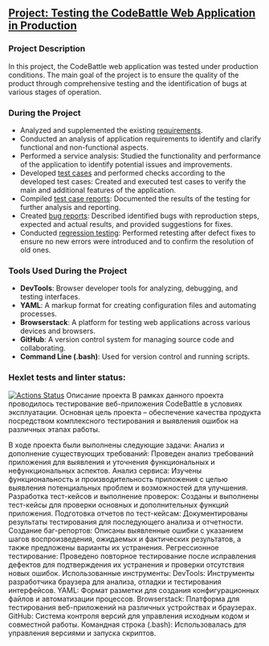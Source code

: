 ## [Project: Testing the CodeBattle Web Application in Production](https://github.com/ViktorSmiryagin/qa-engineer-project-85)

### Project Description

In this project, the CodeBattle web application was tested under production conditions. The main goal of the project is to ensure the quality of the product through comprehensive testing and the identification of bugs at various stages of operation.

### During the Project

* Analyzed and supplemented the existing [requirements](https://github.com/ViktorSmiryagin/Test_CodeBattle/blob/main/requirements.yml).
* Conducted an analysis of application requirements to identify and clarify functional and non-functional aspects.
* Performed a service analysis: Studied the functionality and performance of the application to identify potential issues and improvements.
* Developed [test cases](https://github.com/ViktorSmiryagin/Test_CodeBattle/blob/main/test-cases.yml) and performed checks according to the developed test cases: Created and executed test cases to verify the main and additional features of the application.
* Compiled [test case reports](https://github.com/ViktorSmiryagin/Test_CodeBattle/blob/main/testing-report.yml): Documented the results of the testing for further analysis and reporting.
* Created [bug reports](https://github.com/ViktorSmiryagin/Test_CodeBattle/blob/main/issues.yml): Described identified bugs with reproduction steps, expected and actual results, and provided suggestions for fixes.
* Conducted [regression testing](https://github.com/ViktorSmiryagin/Test_CodeBattle/blob/main/reopened_issues.yml): Performed retesting after defect fixes to ensure no new errors were introduced and to confirm the resolution of old ones.

### Tools Used During the Project

* **DevTools**: Browser developer tools for analyzing, debugging, and testing interfaces.
* **YAML**: A markup format for creating configuration files and automating processes.
* **Browserstack**: A platform for testing web applications across various devices and browsers.
* **GitHub**: A version control system for managing source code and collaborating.
* **Command Line (.bash)**: Used for version control and running scripts.

### Hexlet tests and linter status:
[![Actions Status](https://github.com/ViktorSmiryagin/qa-engineer-project-85/actions/workflows/hexlet-check.yml/badge.svg)](https://github.com/ViktorSmiryagin/qa-engineer-project-85/actions)
Описание проекта
В рамках данного проекта проводилось тестирование веб-приложения CodeBattle в условиях эксплуатации. Основная цель проекта – обеспечение качества продукта посредством комплексного тестирования и выявления ошибок на различных этапах работы.

В ходе проекта были выполнены следующие задачи:
Анализ и дополнение существующих требований:
Проведен анализ требований приложения для выявления и уточнения функциональных и нефункциональных аспектов.
Анализ сервиса:
Изучены функциональность и производительность приложения с целью выявления потенциальных проблем и возможностей для улучшения.
Разработка тест-кейсов и выполнение проверок:
Созданы и выполнены тест-кейсы для проверки основных и дополнительных функций приложения.
Подготовка отчетов по тест-кейсам:
Документированы результаты тестирования для последующего анализа и отчетности.
Создание баг-репортов:
Описаны выявленные ошибки с указанием шагов воспроизведения, ожидаемых и фактических результатов, а также предложены варианты их устранения.
Регрессионное тестирование:
Проведено повторное тестирование после исправления дефектов для подтверждения их устранения и проверки отсутствия новых ошибок.
Использованные инструменты:
DevTools: Инструменты разработчика браузера для анализа, отладки и тестирования интерфейсов.
YAML: Формат разметки для создания конфигурационных файлов и автоматизации процессов.
Browserstack: Платформа для тестирования веб-приложений на различных устройствах и браузерах.
GitHub: Система контроля версий для управления исходным кодом и совместной работы.
Командная строка (.bash): Использовалась для управления версиями и запуска скриптов.
